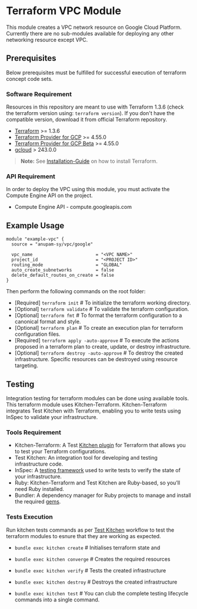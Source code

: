 # Terraform VPC Module
This module creates a VPC network resource on Google Cloud Platform.
Currently there are no sub-modules available for deploying any other networking resource except VPC.

## Prerequisites
Below prerequisites must be fulfilled for successful execution of terraform concept code sets.

### Software Requirement
Resources in this repository are meant to use with Terraform 1.3.6 (check the terraform version using: `terraform version`). If you don't have the compatible version, download it from official Terraform repository.

- [Terraform](https://www.terraform.io/downloads.html) >= 1.3.6
- [Terraform Provider for GCP](https://github.com/terraform-providers/terraform-provider-google) >= 4.55.0
- [Terraform Provider for GCP Beta](https://github.com/terraform-providers/terraform-provider-google-beta) >= 4.55.0
- [gcloud](https://cloud.google.com/sdk/gcloud/) > 243.0.0

> **Note:**
> See [Installation-Guide](https://gist.github.com/anupam-sy/7458df6506e8e3cfb28c0ff56fab546a) on how to install Terraform.

### API Requirement
In order to deploy the VPC using this module, you must activate the Compute Engine API on the project.

- Compute Engine API - compute.googleapis.com

## Example Usage
```
module "example-vpc" {
  source = "anupam-sy/vpc/google"

  vpc_name                        = "<VPC NAME>"
  project_id                      = "<PROJECT ID>"
  routing_mode                    = "GLOBAL"
  auto_create_subnetworks         = false
  delete_default_routes_on_create = false
}
```

Then perform the following commands on the root folder:

-   [Required] `terraform init` # To initialize the terraform working directory.
-   [Optional] `terraform validate` # To validate the terraform configuration.
-   [Optional] `terraform fmt` # To format the terraform configuration to a canonical format and style.
-   [Optional] `terraform plan` # To create an execution plan for terraform configuration files.
-   [Required] `terraform apply -auto-approve` # To execute the actions proposed in a terraform plan to create, update, or destroy infrastructure.
-   [Optional] `terraform destroy -auto-approve` # To destroy the created infrastructure. Specific resources can be destroyed using resource targeting.

## Testing
Integration testing for terraform modules can be done using available tools. This terraform module uses Kitchen-Terraform. Kitchen-Terraform integrates Test Kitchen with Terraform, enabling you to write tests using InSpec to validate your infrastructure.

### Tools Requirement
- Kitchen-Terraform: A Test [Kitchen plugin](https://www.rubydoc.info/gems/kitchen-terraform) for Terraform that allows you to test your Terraform configurations.
- Test Kitchen: An integration tool for developing and testing infrastructure code.
- InSpec: A [testing framework](https://docs.chef.io/inspec/) used to write tests to verify the state of your infrastructure.
- Ruby: Kitchen-Terraform and Test Kitchen are Ruby-based, so you’ll need Ruby installed.
- Bundler: A dependency manager for Ruby projects to manage and install the required [gems](https://rubygems.org/).

### Tests Execution
Run kitchen tests commands as per [Test Kitchen](https://kitchen.ci/) workflow to test the terraform modules to esnure that they are working as expected.

- `bundle exec kitchen create` # Initialises terraform state and
- `bundle exec kitchen converge` # Creates the required resources
- `bundle exec kitchen verify` # Tests the created infrastructure
- `bundle exec kitchen destroy` # Destroys the created infrastructure

- `bundle exec kitchen test` # You can club the complete testing lifecycle commands into a single command.
